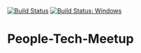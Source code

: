 [![Build Status](https://travis-ci.org/snuyanzin/People-Tech-Meetup.svg?branch=master)](https://travis-ci.org/snuyanzin/People-Tech-Meetup)
[![Build Status: Windows](https://ci.appveyor.com/api/projects/status/github/snuyanzin/calcite-examples?branch=master&svg=true)](https://ci.appveyor.com/project/snuyanzin/calcite-examples)
# People-Tech-Meetup
